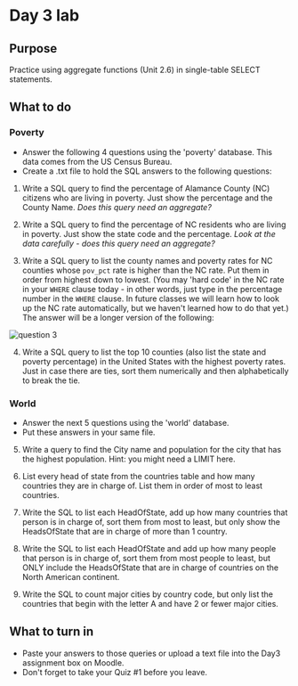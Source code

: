 # Day 3 lab
## Purpose
Practice using aggregate functions (Unit 2.6) in single-table SELECT statements.

## What to do

### Poverty
* Answer the following 4 questions using the 'poverty' database. This data comes from the US Census Bureau. 
* Create a .txt file to hold the SQL answers to the following questions:
1. Write a SQL query to find the percentage of Alamance County (NC) citizens who are living in poverty. Just show the percentage and the County Name. *Does this query need an aggregate?*

2. Write a SQL query to find the percentage of NC residents who are living in poverty. Just show the state code and the percentage. *Look at the data carefully - does this query need an aggregate?*

3. Write a SQL query to list the county names and poverty rates for NC counties whose ```pov_pct``` rate is higher than the NC rate. Put them in order from highest down to lowest. (You may 'hard code' in the NC rate in your ```WHERE``` clause today - in other words, just type in the percentage number in the ```WHERE``` clause. In future classes we will learn how to look up the NC rate automatically, but we haven't learned how to do that yet.) The answer will be a longer version of the following:

![question 3](https://github.com/megansquire/CSC301Fall2018/blob/master/images/day3Lab.1.png)

4. Write a SQL query to list the top 10 counties (also list the state and poverty percentage) in the United States with the highest poverty rates. Just in case there are ties, sort them numerically and then alphabetically to break the tie.

### World
* Answer the next 5 questions using the 'world' database. 
* Put these answers in your same file.

5. Write a query to find the City name and population for the city that has the highest population. Hint: you might need a LIMIT here.

6. List every head of state from the countries table and how many countries they are in charge of. List them in order of most to least countries.

7. Write the SQL to list each HeadOfState, add up how many countries that person is in charge of, sort them from most to least, but only show the HeadsOfState that are in charge of more than 1 country.

8. Write the SQL to list each HeadOfState and add up how many people that person is in charge of, sort them from most people to least, but ONLY include the HeadsOfState that are in charge of countries on the North American continent.

9. Write the SQL to count major cities by country code, but only list the countries that begin with the letter A and have 2 or fewer major cities.


## What to turn in
* Paste your answers to those queries or upload a text file into the Day3 assignment box on Moodle. 
* Don't forget to take your Quiz #1 before you leave.
